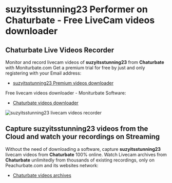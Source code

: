 # suzyitsstunning23 Performer on Chaturbate - Free LiveCam videos downloader

## Chaturbate Live Videos Recorder

Monitor and record livecam videos of **suzyitsstunning23** from **Chaturbate** with Moniturbate.com
Get a premium trial for free by just and only registering with your Email address:
* [suzyitsstunning23 Premium videos downloader](https://moniturbate.com/request-demo-licence-key.html)

Free livecam videos downloader - Moniturbate Software:
* [Chaturbate videos downloader](https://moniturbate.com/moniturbate-download-software.html)

![suzyitsstunning23 livecam videos recorder](https://peachurnet.com/templates/moniturbate-software.png)


## Capture suzyitsstunning23 videos from the Cloud and watch your recordings on Streaming

Without the need of downloading a software, capture **suzyitsstunning23** livecam videos from **Chaturbate** 100% online.
Watch Livecam archives from **Chaturbate** unlimitedly from thousands of existing recordings, only on Peachurbate.com and its websites network:
* [Chaturbate videos archives](https://peachurnet.com/)